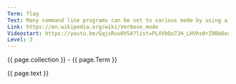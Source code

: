 ```yaml
---
Term: flag
Text: Many command line programs can be set to various mode by using a flag, e.g. -v or --verbose for verbose mode
Link: https://en.wikipedia.org/wiki/Verbose_mode
Videostart: https://youtu.be/GqjsRuu0V5A?list=PLXVbQu7JH_LHVhs0rZ9Bb8ocyKlPljkaG&t=12m20s
Level: 3
---
```


{{ page.collection }} - {{ page.Term }}

   {{ page.text }}

